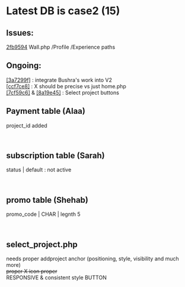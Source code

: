 # Latest DB is case2 (15)

## Issues:
[2fb9594](https://github.com/ShehabSerry/Case-2-Team-2/commit/2fb959458b45ad13893b0722c5c6c885e297336f) Wall.php /Profile /Experience paths </br>

## Ongoing:
[[3a7299f]](https://github.com/ShehabSerry/Case-2-Team-2/commit/3a7299ff682cfab3e4787cb7ead68dcf921bc063) : integrate Bushra's work into V2 </br>
[[ccf7ce8]](https://github.com/ShehabSerry/Case-2-Team-2/commit/ccf7ce81c1e1d9bbaff692db86e44a9f813bc379) : X should be precise vs just home.php </br>
[[7cf59c6]](https://github.com/ShehabSerry/Case-2-Team-2/commit/7cf59c6a8064e05277564abdd32283aae30ddc55) & [[8a19e45]](https://github.com/ShehabSerry/Case-2-Team-2/commit/8a19e4587d76e7159dcdc9592ea2139172cef217) : Select project buttons </br>


## Payment table (Alaa)
project_id added </br>

</br>

## subscription table (Sarah)
status | default : not active </br>

</br>

## promo table (Shehab)
promo_code | CHAR | legnth 5 </br>

</br>

## select_project.php
needs proper addproject anchor (positioning, style, visibility and much more) </br>
~~proper X icon proper~~</br>
RESPONSIVE & consistent style BUTTON </br>
